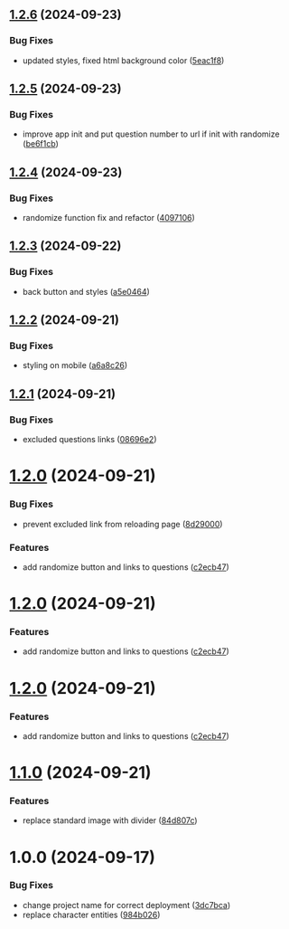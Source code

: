 ## [1.2.6](https://github.com/okplanbo/geo-driving-theory-practice/compare/v1.2.5...v1.2.6) (2024-09-23)

### Bug Fixes

- updated styles, fixed html background color ([5eac1f8](https://github.com/okplanbo/geo-driving-theory-practice/commit/5eac1f89d021cd32b4a17ee0faad150cc1007992))

## [1.2.5](https://github.com/okplanbo/geo-driving-theory-practice/compare/v1.2.4...v1.2.5) (2024-09-23)

### Bug Fixes

- improve app init and put question number to url if init with randomize ([be6f1cb](https://github.com/okplanbo/geo-driving-theory-practice/commit/be6f1cb27169f862b18db4ef356c3c6b60d34f11))

## [1.2.4](https://github.com/okplanbo/geo-driving-theory-practice/compare/v1.2.3...v1.2.4) (2024-09-23)

### Bug Fixes

- randomize function fix and refactor ([4097106](https://github.com/okplanbo/geo-driving-theory-practice/commit/409710668482ee83741f0682b118b0b648712a7f))

## [1.2.3](https://github.com/okplanbo/geo-driving-theory-practice/compare/v1.2.2...v1.2.3) (2024-09-22)

### Bug Fixes

- back button and styles ([a5e0464](https://github.com/okplanbo/geo-driving-theory-practice/commit/a5e0464a6954274dab110fee01b83f895c2147e1))

## [1.2.2](https://github.com/okplanbo/geo-driving-theory-practice/compare/v1.2.1...v1.2.2) (2024-09-21)

### Bug Fixes

- styling on mobile ([a6a8c26](https://github.com/okplanbo/geo-driving-theory-practice/commit/a6a8c264ed1a5352b9ea912eb65ce11c715238e5))

## [1.2.1](https://github.com/okplanbo/geo-driving-theory-practice/compare/v1.2.0...v1.2.1) (2024-09-21)

### Bug Fixes

- excluded questions links ([08696e2](https://github.com/okplanbo/geo-driving-theory-practice/commit/08696e2f5d6bd77aa49cee7e84f99003b02c2df8))

# [1.2.0](https://github.com/okplanbo/geo-driving-theory-practice/compare/v1.1.0...v1.2.0) (2024-09-21)

### Bug Fixes

- prevent excluded link from reloading page ([8d29000](https://github.com/okplanbo/geo-driving-theory-practice/commit/8d290007dcd1d27cdb24ad4f0a4922c7db29789f))

### Features

- add randomize button and links to questions ([c2ecb47](https://github.com/okplanbo/geo-driving-theory-practice/commit/c2ecb47674c70eda31dcf29ce03807f654508abb))

# [1.2.0](https://github.com/okplanbo/geo-driving-theory-practice/compare/v1.1.0...v1.2.0) (2024-09-21)

### Features

- add randomize button and links to questions ([c2ecb47](https://github.com/okplanbo/geo-driving-theory-practice/commit/c2ecb47674c70eda31dcf29ce03807f654508abb))

# [1.2.0](https://github.com/okplanbo/geo-driving-theory-practice/compare/v1.1.0...v1.2.0) (2024-09-21)

### Features

- add randomize button and links to questions ([c2ecb47](https://github.com/okplanbo/geo-driving-theory-practice/commit/c2ecb47674c70eda31dcf29ce03807f654508abb))

# [1.1.0](https://github.com/okplanbo/geo-driving-theory-practice/compare/v1.0.0...v1.1.0) (2024-09-21)

### Features

- replace standard image with divider ([84d807c](https://github.com/okplanbo/geo-driving-theory-practice/commit/84d807c8da552438c91178f41da83825cefaf305))

# 1.0.0 (2024-09-17)

### Bug Fixes

- change project name for correct deployment ([3dc7bca](https://github.com/okplanbo/geo-driving-theory-practice/commit/3dc7bca4c36618169776cb3de9edbb848ae870e6))
- replace character entities ([984b026](https://github.com/okplanbo/geo-driving-theory-practice/commit/984b026dc5694225b9f2eef52555eea2794fc411))
